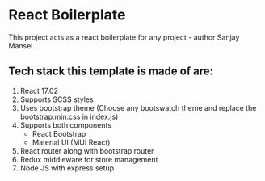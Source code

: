 # React Boilerplate

This project acts as a react boilerplate for any project - author Sanjay Mansel.

## Tech stack this template is made of are:

1. React 17.02
2. Supports SCSS styles
3. Uses bootstrap theme (Choose any bootswatch theme and replace the bootstrap.min.css in index.js)
4. Supports both components
   - React Bootstrap
   - Material UI (MUI React)
5. React router along with bootstrap router
6. Redux middleware for store management
7. Node JS with express setup

